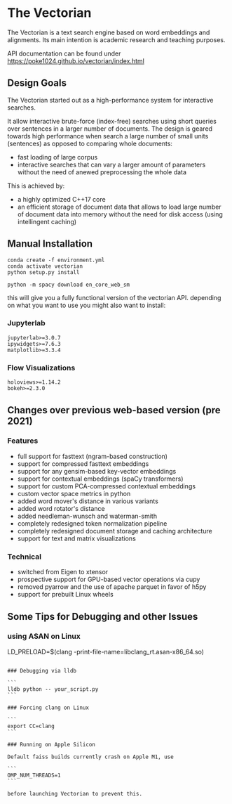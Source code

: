 # The Vectorian

The Vectorian is a text search engine based on word embeddings and
alignments. Its main intention is academic research and teaching purposes.

API documentation can be found under https://poke1024.github.io/vectorian/index.html

## Design Goals

The Vectorian started out as a high-performance system for interactive searches.

It allow interactive brute-force (index-free) searches using short
queries over sentences in a larger number of documents. The design
is geared towards high performance when search a large number of
small units (sentences) as opposed to comparing whole documents:

* fast loading of large corpus
* interactive searches that can vary a larger amount of parameters
without the need of anewed preprocessing the whole data

This is achieved by:

* a highly optimized C++17 core
* an efficient storage of document data that allows to load large
number of document data into memory without the need for disk access
(using intellingent caching)

## Manual Installation

```
conda create -f environment.yml
conda activate vectorian
python setup.py install

python -m spacy download en_core_web_sm
```

this will give you a fully functional version of the vectorian API.
depending on what you want to use you might also want to install:

### Jupyterlab

```
jupyterlab>=3.0.7
ipywidgets>=7.6.3
matplotlib>=3.3.4
```

### Flow Visualizations

```
holoviews>=1.14.2
bokeh>=2.3.0
```

## Changes over previous web-based version (pre 2021)

### Features

* full support for fasttext (ngram-based construction)
* support for compressed fasttext embeddings
* support for any gensim-based key-vector embeddings
* support for contextual embeddings (spaCy transformers)
* support for custom PCA-compressed contextual embeddings
* custom vector space metrics in python
* added word mover's distance in various variants
* added word rotator's distance
* added needleman-wunsch and waterman-smith
* completely redesigned token normalization pipeline
* completely redesigned document storage and caching architecture
* support for text and matrix visualizations

### Technical

* switched from Eigen to xtensor
* prospective support for GPU-based vector operations via cupy
* removed pyarrow and the use of apache parquet in favor of h5py
* support for prebuilt Linux wheels


## Some Tips for Debugging and other Issues

### using ASAN on Linux

LD_PRELOAD=$(clang -print-file-name=libclang_rt.asan-x86_64.so)
````

### Debugging via lldb

```
lldb python -- your_script.py
```

### Forcing clang on Linux

```
export CC=clang
```

### Running on Apple Silicon

Default faiss builds currently crash on Apple M1, use

```
OMP_NUM_THREADS=1
```

before launching Vectorian to prevent this.
